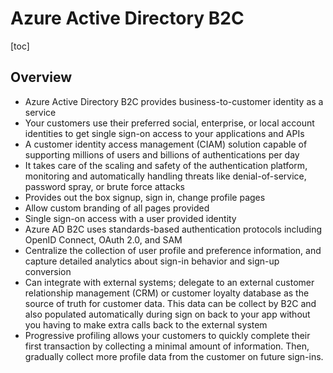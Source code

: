 # Azure Active Directory B2C

[toc]

## Overview



- Azure Active Directory B2C provides business-to-customer identity as a  service
- Your customers use their preferred social, enterprise, or local account identities to get single sign-on access to your applications  and APIs
- A customer identity access management (CIAM) solution capable of  supporting millions of users and billions of authentications per day
-  It takes care of the scaling and safety of the authentication platform, monitoring and automatically handling threats like denial-of-service,  password spray, or brute force attacks
- Provides out the box signup, sign in, change profile pages
- Allow custom branding of all pages provided
- Single sign-on access with a user provided identity
- Azure AD B2C uses standards-based authentication protocols including OpenID Connect, OAuth 2.0, and SAM
- Centralize the collection of user profile and preference information,  and capture detailed analytics about sign-in behavior and sign-up  conversion
- Can integrate with external systems;  delegate to an external customer relationship  management (CRM) or customer loyalty database as the source of truth for customer data. This data can be collect by B2C and also populated automatically during sign on back to your app without you having to make extra calls back to the external system
- Progressive profiling allows your customers to quickly complete their  first transaction by collecting a minimal amount of information. Then,  gradually collect more profile data from the customer on future  sign-ins.

